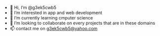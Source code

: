 - 👋 Hi, I’m @g3ek5cwb5
- 👀 I’m interested in app and web development
- 🌱 I’m currently learning cmputer science
- 💞️ I’m looking to collaborate on every projects that are in these domains
- 📫 contact me on g3ek5cwb5@yahoo.com

<!---
g3ek5cwb5/g3ek5cwb5 is a ✨ special ✨ repository because its `README.md` (this file) appears on your GitHub profile.
You can click the Preview link to take a look at your changes.
--->
